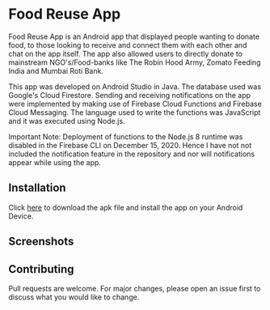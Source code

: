 # Food Reuse App
Food Reuse App is an Android app that displayed people wanting to donate food, to those looking to receive and  connect them with each other and chat on the app itself. The app also allowed users to directly donate to mainstream NGO's/Food-banks like The Robin Hood Army, Zomato Feeding India and Mumbai Roti Bank.

This app was developed on Android Studio in Java. The database used was Google's Cloud Firestore. Sending and receiving notifications on the app were implemented by making use of Firebase Cloud Functions and Firebase Cloud Messaging. The language used to write the functions was JavaScript and it was executed using Node.js.

Important Note: Deployment of functions to the Node.js 8 runtime was disabled in the Firebase CLI on December 15, 2020. Hence I have not not included the notification feature in the repository and nor will notifications appear while using the app.
## Installation
Click [here](https://github.com/aarondcosta99/FoodReuseApp/raw/master/FoddReuseApp_apk.apk) to download the apk file and install the app on your Android Device.
## Screenshots

## Contributing
Pull requests are welcome. For major changes, please open an issue first to discuss what you would like to change.
